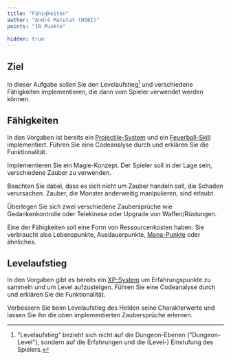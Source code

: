 ```yaml
---
title: "Fähigkeiten"
author: "André Matutat (HSBI)"
points: "10 Punkte"

hidden: true
---
```


## Ziel

In dieser Aufgabe sollen Sie den Levelaufstieg[^1] und verschiedene Fähigkeiten
implementieren, die dann vom Spieler verwendet werden können.

## Fähigkeiten

In den Vorgaben ist bereits ein
[Projectile-System](https://github.com/Dungeon-CampusMinden/Dungeon/blob/master/dungeon/src/contrib/systems/ProjectileSystem.java)
und ein
[Feuerball-Skill](https://github.com/Dungeon-CampusMinden/Dungeon/blob/master/dungeon/src/contrib/utils/components/skill/FireballSkill.java)
implementiert. Führen Sie eine Codeanalyse durch und erklären Sie die Funktionalität.

Implementieren Sie ein Magie-Konzept. Der Spieler soll in der Lage sein, verschiedene Zauber
zu verwenden.

Beachten Sie dabei, dass es sich nicht um Zauber handeln soll, die Schaden verursachen.
Zauber, die Monster anderweitig manipulieren, sind erlaubt.

Überlegen Sie sich zwei verschiedene Zaubersprüche wie Gedankenkontrolle oder Telekinese
oder Upgrade von Waffen/Rüstungen.

Eine der Fähigkeiten soll eine Form von Ressourcenkosten haben. Sie verbraucht also
Lebenspunkte, Ausdauerpunkte, [Mana-Punkte](https://de.wikipedia.org/wiki/Mana_(Spiele))
oder ähnliches.

## Levelaufstieg

In den Vorgaben gibt es bereits ein
[XP-System](https://github.com/Dungeon-CampusMinden/Dungeon/blob/master/game/src/ecs/systems/XPSystem.java)
um Erfahrungspunkte zu sammeln und um Level aufzusteigen. Führen Sie eine Codeanalyse durch
und erklären Sie die Funktionalität.

Verbessern Sie beim Levelaufstieg des Helden seine Charakterwerte und lassen Sie ihn die
oben implementierten Zaubersprüche erlernen.


[^1]: "Levelaufstieg" bezieht sich nicht auf die Dungeon-Ebenen ("Dungeon-Level"), sondern
    auf die Erfahrungen und die (Level-) Einstufung des Spielers.
